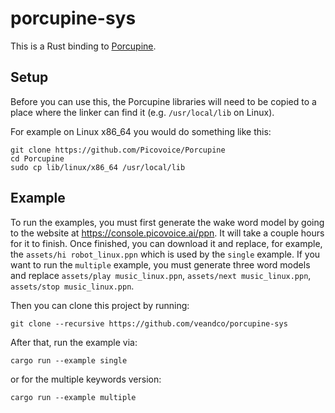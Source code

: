 # porcupine-sys

This is a Rust binding to [Porcupine](https://github.com/Picovoice/Porcupine).

## Setup

Before you can use this, the Porcupine libraries will need to be copied
to a place where the linker can find it (e.g. `/usr/local/lib` on Linux).

For example on Linux x86_64 you would do something like this:

```
git clone https://github.com/Picovoice/Porcupine
cd Porcupine
sudo cp lib/linux/x86_64 /usr/local/lib
```

## Example

To run the examples, you must first generate the wake word model by
going to the website at https://console.picovoice.ai/ppn. It will take
a couple hours for it to finish. Once finished, you can download it and
replace, for example, the `assets/hi robot_linux.ppn` which is used by
the `single` example. If you want to run the `multiple` example, you
must generate three word models and replace `assets/play music_linux.ppn`,
`assets/next music_linux.ppn`, `assets/stop music_linux.ppn`.

Then you can clone this project by running:

```
git clone --recursive https://github.com/veandco/porcupine-sys
```

After that, run the example via:

```
cargo run --example single
```

or for the multiple keywords version:

```
cargo run --example multiple
```
